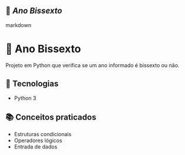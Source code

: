 ## 📆 *Ano Bissexto*
markdown
# 📆 Ano Bissexto

Projeto em Python que verifica se um ano informado é bissexto ou não.

## 🚀 Tecnologias
- Python 3

## 📚 Conceitos praticados
- Estruturas condicionais
- Operadores lógicos
- Entrada de dados
